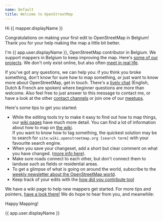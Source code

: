 ```yaml
---
name: Default
title: Welcome to OpenStreetMap
---
```


Hi {{ mapper.displayName }}

Congratulations on making your first edit to OpenStreetMap in Belgium! Thank you for your help making the map a little bit better.

I'm {{ app.user.displayName }}, OpenStreetMap contributor in Belgium. We support mappers in Belgium to keep improving the map. Here's [some of our projects](https://openstreetmap.be/nl/projects.html). We don't only exist online, but also often [meet in real life](https://openstreetmap.be/en/category/event.html).

If you've got any questions, we can help you: if you think you broke something, don't know for sure how to map something, or just want to know more about OpenStreetMap, get in touch. There's a [lively chat](https://app.element.io/#/room/#osmbe:matrix.org) (English, Dutch & French are spoken) where beginner questions are more than welcome. Also feel free to just answer to this message to contact me, or have a look at the other [contact channels](https://openstreetmap.be/en/contact.html) or join one of our [meetups](https://www.meetup.com/OpenStreetMap-Belgium/).

Here's some tips to get you started:

* While the editing tools try to make it easy to find out how to map things, our [wiki pages](https://wiki.openstreetmap.org/wiki/) have much more detail. You can find a lot of information about how to map on [the wiki](https://wiki.openstreetmap.org/wiki/).  
If you want to know how to tag something, the quickest solution may be to search for `site:wiki.openstreetmap.org [search term]` with your favourite search engine.
* When you save your changeset, add a short but clear comment on what you have changed. ([more info here](https://wiki.openstreetmap.org/wiki/Good_changeset_comments)).
* Make sure roads connect to each other, but don't connect them to landuse such as fields or residential areas.
* To get a glimpse of what is going on around the world, subscribe to the [weekly newsletter about the OpenStreetMap world](https://weeklyosm.eu/).
* Keep track of your edits with the [how did you contribute tool](http://hdyc.neis-one.org/)

We have a wiki page to help new mappers get started. For more tips and pointers, [have a look there!](https://wiki.openstreetmap.org/wiki/WikiProject_Belgium/Beginner)
We do hope to hear from you, and meanwhile:

Happy Mapping!

{{ app.user.displayName }}

